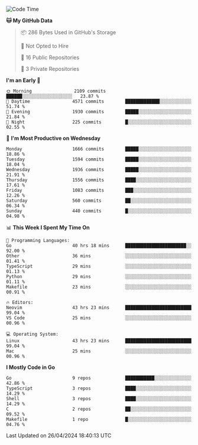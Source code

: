 <!--START_SECTION:waka-->
![Code Time](http://img.shields.io/badge/Code%20Time-571%20hrs%2024%20mins-blue)

**🐱 My GitHub Data** 

> 📦 286 Bytes Used in GitHub's Storage 
 > 
> 🚫 Not Opted to Hire
 > 
> 📜 16 Public Repositories 
 > 
> 🔑 3 Private Repositories 
 > 
**I'm an Early 🐤** 

```text
🌞 Morning                2109 commits        ██████░░░░░░░░░░░░░░░░░░░   23.87 % 
🌆 Daytime                4571 commits        █████████████░░░░░░░░░░░░   51.74 % 
🌃 Evening                1930 commits        █████░░░░░░░░░░░░░░░░░░░░   21.84 % 
🌙 Night                  225 commits         █░░░░░░░░░░░░░░░░░░░░░░░░   02.55 % 
```
📅 **I'm Most Productive on Wednesday** 

```text
Monday                   1666 commits        █████░░░░░░░░░░░░░░░░░░░░   18.86 % 
Tuesday                  1594 commits        █████░░░░░░░░░░░░░░░░░░░░   18.04 % 
Wednesday                1936 commits        █████░░░░░░░░░░░░░░░░░░░░   21.91 % 
Thursday                 1556 commits        ████░░░░░░░░░░░░░░░░░░░░░   17.61 % 
Friday                   1083 commits        ███░░░░░░░░░░░░░░░░░░░░░░   12.26 % 
Saturday                 560 commits         ██░░░░░░░░░░░░░░░░░░░░░░░   06.34 % 
Sunday                   440 commits         █░░░░░░░░░░░░░░░░░░░░░░░░   04.98 % 
```


📊 **This Week I Spent My Time On** 

```text
💬 Programming Languages: 
Go                       40 hrs 18 mins      ███████████████████████░░   92.00 % 
Other                    36 mins             ░░░░░░░░░░░░░░░░░░░░░░░░░   01.41 % 
TypeScript               29 mins             ░░░░░░░░░░░░░░░░░░░░░░░░░   01.13 % 
Python                   29 mins             ░░░░░░░░░░░░░░░░░░░░░░░░░   01.11 % 
Makefile                 23 mins             ░░░░░░░░░░░░░░░░░░░░░░░░░   00.91 % 

🔥 Editors: 
Neovim                   43 hrs 23 mins      █████████████████████████   99.04 % 
VS Code                  25 mins             ░░░░░░░░░░░░░░░░░░░░░░░░░   00.96 % 

💻 Operating System: 
Linux                    43 hrs 23 mins      █████████████████████████   99.04 % 
Mac                      25 mins             ░░░░░░░░░░░░░░░░░░░░░░░░░   00.96 % 
```

**I Mostly Code in Go** 

```text
Go                       9 repos             ███████████░░░░░░░░░░░░░░   42.86 % 
TypeScript               3 repos             ████░░░░░░░░░░░░░░░░░░░░░   14.29 % 
Shell                    3 repos             ████░░░░░░░░░░░░░░░░░░░░░   14.29 % 
C                        2 repos             ██░░░░░░░░░░░░░░░░░░░░░░░   09.52 % 
Makefile                 1 repo              █░░░░░░░░░░░░░░░░░░░░░░░░   04.76 % 
```




 Last Updated on 26/04/2024 18:40:13 UTC
<!--END_SECTION:waka-->
